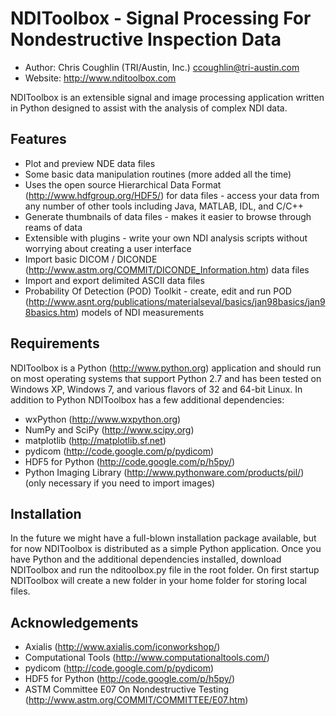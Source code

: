 NDIToolbox - Signal Processing For Nondestructive Inspection Data
=================================================================

* Author:	Chris Coughlin (TRI/Austin, Inc.) <ccoughlin@tri-austin.com>
* Website:  <http://www.nditoolbox.com>

NDIToolbox is an extensible signal and image processing application written in Python designed to assist with the analysis of complex NDI data.

Features
----------
* Plot and preview NDE data files
* Some basic data manipulation routines (more added all the time)
* Uses the open source Hierarchical Data Format (<http://www.hdfgroup.org/HDF5/>) for data files - access your data from any number of other tools including Java, MATLAB, IDL, and C/C++
* Generate thumbnails of data files - makes it easier to browse through reams of data
* Extensible with plugins - write your own NDI analysis scripts without worrying about creating a user interface
* Import basic DICOM / DICONDE (<http://www.astm.org/COMMIT/DICONDE_Information.htm>) data files
* Import and export delimited ASCII data files
* Probability Of Detection (POD) Toolkit - create, edit and run POD (<http://www.asnt.org/publications/materialseval/basics/jan98basics/jan98basics.htm>) models of NDI measurements

Requirements
----------------
NDIToolbox is a Python (<http://www.python.org>) application and should run on most operating systems that support Python 2.7 and has been tested on Windows XP, Windows 7, and various flavors of 32 and 64-bit Linux.  In addition to Python NDIToolbox has a few additional dependencies:

* wxPython (<http://www.wxpython.org>)
* NumPy and SciPy (<http://www.scipy.org>)
* matplotlib (<http://matplotlib.sf.net>)
* pydicom (<http://code.google.com/p/pydicom>)
* HDF5 for Python (<http://code.google.com/p/h5py/>)
* Python Imaging Library (<http://www.pythonware.com/products/pil/>) (only necessary if you need to import images)

Installation
-------------
In the future we might have a full-blown installation package available, but for now NDIToolbox is distributed as a simple Python application.  Once you have Python and the additional dependencies installed, download NDIToolbox and run the nditoolbox.py file in the root folder.  On first startup NDIToolbox will create a new folder in your home folder for storing local files.

Acknowledgements
----------------------
* Axialis (<http://www.axialis.com/iconworkshop/>)
* Computational Tools (<http://www.computationaltools.com/>)
* pydicom (<http://code.google.com/p/pydicom>)
* HDF5 for Python (<http://code.google.com/p/h5py/>)
* ASTM Committee E07 On Nondestructive Testing (<http://www.astm.org/COMMIT/COMMITTEE/E07.htm>)